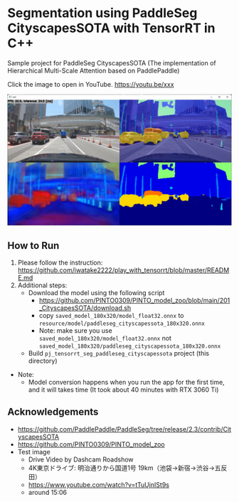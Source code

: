 # Segmentation using PaddleSeg CityscapesSOTA with TensorRT in C++
Sample project for PaddleSeg CityscapesSOTA (The implementation of Hierarchical Multi-Scale Attention based on PaddlePaddle)

Click the image to open in YouTube. https://youtu.be/xxx

[![00_doc/segmentation.jpg](00_doc/segmentation.jpg)](https://youtu.be/xxx)

## How to Run
1. Please follow the instruction: https://github.com/iwatake2222/play_with_tensorrt/blob/master/README.md
2. Additional steps:
    - Download the model using the following script
        - https://github.com/PINTO0309/PINTO_model_zoo/blob/main/201_CityscapesSOTA/download.sh
        - copy `saved_model_180x320/model_float32.onnx` to `resource/model/paddleseg_cityscapessota_180x320.onnx`
        - Note: make sure you use `saved_model_180x320/model_float32.onnx` not `saved_model_180x320/paddleseg_cityscapessota_180x320.onnx`
    - Build  `pj_tensorrt_seg_paddleseg_cityscapessota` project (this directory)

- Note:
    - Model conversion happens when you run the app for the first time, and it will takes time (It took about 40 minutes with RTX 3060 Ti)

## Acknowledgements
- https://github.com/PaddlePaddle/PaddleSeg/tree/release/2.3/contrib/CityscapesSOTA
- https://github.com/PINTO0309/PINTO_model_zoo
- Test image
    - Drive Video by Dashcam Roadshow
    - 4K東京ドライブ: 明治通りから国道1号 19km（池袋→新宿→渋谷→五反田）
    - https://www.youtube.com/watch?v=tTuUjnISt9s
    - around 15:06

